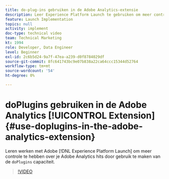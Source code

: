 ```yaml
---
title: do-plug-ins gebruiken in de Adobe Analytics-extensie
description: Leer Experience Platform Launch te gebruiken om meer controle over uw Adobe Analytics-hits te hebben door de doPlugins-mogelijkheid te benutten.
feature: Launch Implementation
topics: null
activity: implement
doc-type: technical video
team: Technical Marketing
kt: 1994
role: Developer, Data Engineer
level: Beginner
exl-id: 2c6b5d24-9a7f-47ea-a239-d0f8784029df
source-git-commit: 8fc641743bc9e07b838a22ca64ccc15344d52764
workflow-type: tm+mt
source-wordcount: '54'
ht-degree: 0%

---
```


# doPlugins gebruiken in de Adobe Analytics [!UICONTROL Extension] {#use-doplugins-in-the-adobe-analytics-extension}

Leren werken met Adobe [!DNL Experience Platform Launch] om meer controle te hebben over je Adobe Analytics hits door gebruik te maken van de `doPlugins` capaciteit.

>[!VIDEO](https://video.tv.adobe.com/v/25171?quality=12&learn=on)
